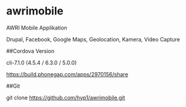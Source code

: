 # awrimobile

AWRI Mobile Applikation

Drupal, Facebook, Google Maps, Geolocation, Kamera, Video Capture

##Cordova Version

cli-7.1.0 (4.5.4 / 6.3.0 / 5.0.0)

https://build.phonegap.com/apps/2970156/share

##Git

git clone https://github.com/hyp1/awrimobile.git

